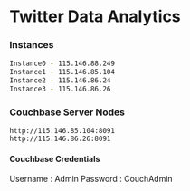# Twitter Data Analytics

### Instances
```sh
Instance0 - 115.146.88.249
Instance1 - 115.146.85.104
Instance2 - 115.146.86.24
Instance3 - 115.146.86.26
```

### Couchbase Server Nodes
```
http://115.146.85.104:8091
http://115.146.86.26:8091
```

#### Couchbase Credentials
Username : Admin
Password : CouchAdmin

